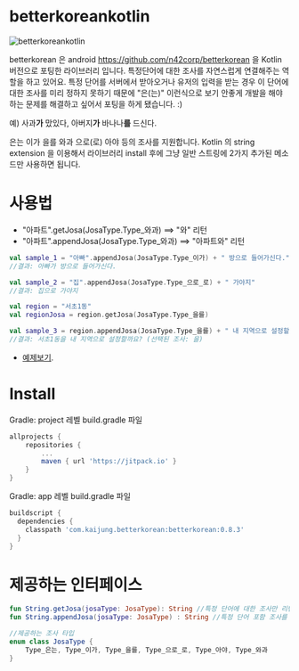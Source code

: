 betterkoreankotlin
==================

![betterkoreankotlin](https://raw.githubusercontent.com/n42corp/betterkorean/master/hm.jpg)

betterkorean 은 android https://github.com/n42corp/betterkorean 을 Kotlin 버전으로 포팅한 라이브러리 입니다.
특정단어에 대한 조사를 자연스럽게 연결해주는 역할을 하고 있어요. 특정 단어를 서버에서 받아오거나 유저의 입력을 받는 경우 이 단어에 대한 조사를 미리 정하지 못하기 때문에 "은(는)" 이런식으로 보기 안좋게 개발을 해야하는 문제를 해결하고 싶어서 포팅을 하게 됐습니다. :)

예) 사과**가** 맜있다, 아버지**가** 바나나**를** 드신다.

은는 이가 을를 와과 으로(로) 아야 등의 조사를 지원합니다.
Kotlin 의 string extension 을 이용해서 라이브러리 install 후에 그냥 일반 스트링에 2가지 추가된 메소드만 사용하면 됩니다.

사용법
======

* "아파트".getJosa(JosaType.Type_와과) ==> "와" 리턴
* "아파트".appendJosa(JosaType.Type_와과) ==> "아파트와" 리턴

```Kotlin
val sample_1 = "아빠".appendJosa(JosaType.Type_이가) + " 방으로 들어가신다."
//결과: 아빠가 방으로 들어가신다.

val sample_2 = "집".appendJosa(JosaType.Type_으로_로) + " 가야지"
//결과: 집으로 가야지

val region = "서초1동"
val regionJosa = region.getJosa(JosaType.Type_을를)

val sample_3 = region.appendJosa(JosaType.Type_을를) + " 내 지역으로 설정할까요? (선택된 조사: $regionJosa)"
//결과: 서초1동을 내 지역으로 설정할까요? (선택된 조사: 을)
```

* [예제보기](https://github.com/n42corp/betterkoreankotlin/blob/master/app/src/main/java/com/daangn/www/betterkoreankotlinsample/MainActivity.kt).

Install
=======

Gradle: project 레벨 build.gradle 파일
```groovy
allprojects {
	repositories {
		...
		maven { url 'https://jitpack.io' }
	}
}
```

Gradle: app 레벨 build.gradle 파일
```groovy
buildscript {
  dependencies {
    classpath 'com.kaijung.betterkorean:betterkorean:0.8.3'
  }
}
```

제공하는 인터페이스
===================

```Kotlin
fun String.getJosa(josaType: JosaType): String //특정 단어에 대한 조사만 리턴 
fun String.appendJosa(josaType: JosaType) : String //특정 단어 포함 조사를 붙여 리턴

//제공하는 조사 타입
enum class JosaType {
    Type_은는, Type_이가, Type_을를, Type_으로_로, Type_아야, Type_와과
}
```
